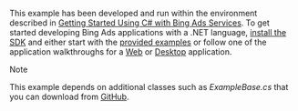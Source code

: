 This example has been developed and run within the environment described in [Getting Started Using C&#35; with Bing Ads Services](../../concepts/getting-started-using-csharp-with-bing-ads-services.md). To get started developing Bing Ads applications with a .NET language, [install the SDK](../../concepts/getting-started-using-csharp-with-bing-ads-services.md#installation) and either start with the [provided examples](http://go.microsoft.com/fwlink/?LinkId=525447) or follow one of the application walkthroughs for a [Web](Walkthrough:%20Bing%20Ads%20Web%20Application%20in%20C%23.md) or [Desktop](Walkthrough:%20Bing%20Ads%20Desktop%20Application%20in%20C%23.md) application.

> [!NOTE]
> This example depends on additional classes such as *ExampleBase.cs* that you can download from [GitHub](http://go.microsoft.com/fwlink/?LinkId=525447).